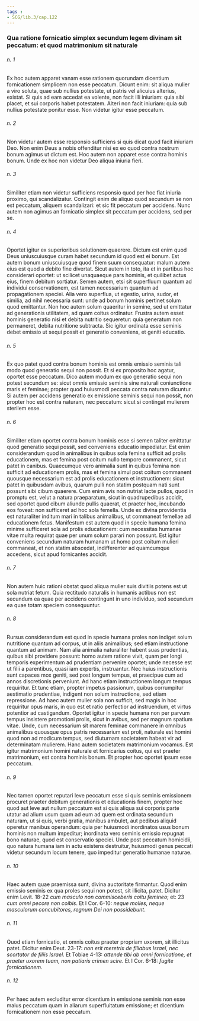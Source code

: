 ```yaml
---
tags : 
- SCG/lib.3/cap.122
---
```


### Qua ratione fornicatio simplex secundum legem divinam sit peccatum: et quod matrimonium sit naturale

###### n. 1
Ex hoc autem apparet vanam esse rationem quorundam dicentium fornicationem simplicem non esse peccatum. Dicunt enim: sit aliqua mulier a viro soluta, quae sub nullius potestate, ut patris vel alicuius alterius, existat. Si quis ad eam accedat ea volente, non facit illi iniuriam: quia sibi placet, et sui corporis habet potestatem. Alteri non facit iniuriam: quia sub nullius potestate ponitur esse. Non videtur igitur esse peccatum.

###### n. 2
Non videtur autem esse responsio sufficiens si quis dicat quod facit iniuriam Deo. Non enim Deus a nobis offenditur nisi ex eo quod contra nostrum bonum agimus ut dictum est. Hoc autem non apparet esse contra hominis bonum. Unde ex hoc non videtur Deo aliqua iniuria fieri.

###### n. 3
Similiter etiam non videtur sufficiens responsio quod per hoc fiat iniuria proximo, qui scandalizatur. Contingit enim de aliquo quod secundum se non est peccatum, aliquem scandalizari: et sic fit peccatum per accidens. Nunc autem non agimus an fornicatio simplex sit peccatum per accidens, sed per se.

###### n. 4
Oportet igitur ex superioribus solutionem quaerere. Dictum est enim quod Deus uniuscuiusque curam habet secundum id quod est ei bonum. Est autem bonum uniuscuiusque quod finem suum consequatur: malum autem eius est quod a debito fine divertat. Sicut autem in toto, ita et in partibus hoc considerari oportet: ut scilicet unaquaeque pars hominis, et quilibet actus eius, finem debitum sortiatur. Semen autem, etsi sit superfluum quantum ad individui conservationem, est tamen necessarium quantum ad propagationem speciei. Alia vero superflua, ut egestio, urina, sudor, et similia, ad nihil necessaria sunt: unde ad bonum hominis pertinet solum quod emittantur. Non hoc autem solum quaeritur in semine, sed ut emittatur ad generationis utilitatem, ad quam coitus ordinatur. Frustra autem esset hominis generatio nisi et debita nutritio sequeretur: quia generatum non permaneret, debita nutritione subtracta. Sic igitur ordinata esse seminis debet emissio ut sequi possit et generatio conveniens, et geniti educatio.

###### n. 5
Ex quo patet quod contra bonum hominis est omnis emissio seminis tali modo quod generatio sequi non possit. Et si ex proposito hoc agatur, oportet esse peccatum. Dico autem modum ex quo generatio sequi non potest secundum se: sicut omnis emissio seminis sine naturali coniunctione maris et feminae; propter quod huiusmodi peccata contra naturam dicuntur. Si autem per accidens generatio ex emissione seminis sequi non possit, non propter hoc est contra naturam, nec peccatum: sicut si contingat mulierem sterilem esse.

###### n. 6
Similiter etiam oportet contra bonum hominis esse si semen taliter emittatur quod generatio sequi possit, sed conveniens educatio impediatur. Est enim considerandum quod in animalibus in quibus sola femina sufficit ad prolis educationem, mas et femina post coitum nullo tempore commanent, sicut patet in canibus. Quaecumque vero animalia sunt in quibus femina non sufficit ad educationem prolis, mas et femina simul post coitum commanent quousque necessarium est ad prolis educationem et instructionem: sicut patet in quibusdam avibus, quarum pulli non statim postquam nati sunt possunt sibi cibum quaerere. Cum enim avis non nutriat lacte pullos, quod in promptu est, velut a natura praeparatum, sicut in quadrupedibus accidit, sed oportet quod cibum aliunde pullis quaerat, et praeter hoc, incubando eos foveat: non sufficeret ad hoc sola femella. Unde ex divina providentia est naturaliter inditum mari in talibus animalibus, ut commaneat femellae ad educationem fetus. Manifestum est autem quod in specie humana femina minime sufficeret sola ad prolis educationem: cum necessitas humanae vitae multa requirat quae per unum solum parari non possunt. Est igitur conveniens secundum naturam humanam ut homo post coitum mulieri commaneat, et non statim abscedat, indifferenter ad quamcumque accedens, sicut apud fornicantes accidit.

###### n. 7
Non autem huic rationi obstat quod aliqua mulier suis divitiis potens est ut sola nutriat fetum. Quia rectitudo naturalis in humanis actibus non est secundum ea quae per accidens contingunt in uno individuo, sed secundum ea quae totam speciem consequuntur.

###### n. 8
Rursus considerandum est quod in specie humana proles non indiget solum nutritione quantum ad corpus, ut in aliis animalibus; sed etiam instructione quantum ad animam. Nam alia animalia naturaliter habent suas prudentias, quibus sibi providere possunt: homo autem ratione vivit, quam per longi temporis experimentum ad prudentiam pervenire oportet; unde necesse est ut filii a parentibus, quasi iam expertis, instruantur. Nec huius instructionis sunt capaces mox geniti, sed post longum tempus, et praecipue cum ad annos discretionis perveniunt. Ad hanc etiam instructionem longum tempus requiritur. Et tunc etiam, propter impetus passionum, quibus corrumpitur aestimatio prudentiae, indigent non solum instructione, sed etiam repressione. Ad haec autem mulier sola non sufficit, sed magis in hoc requiritur opus maris, in quo est et ratio perfectior ad instruendum, et virtus potentior ad castigandum. Oportet igitur in specie humana non per parvum tempus insistere promotioni prolis, sicut in avibus, sed per magnum spatium vitae. Unde, cum necessarium sit marem feminae commanere in omnibus animalibus quousque opus patris necessarium est proli, naturale est homini quod non ad modicum tempus, sed diuturnam societatem habeat vir ad determinatam mulierem. Hanc autem societatem matrimonium vocamus. Est igitur matrimonium homini naturale et fornicarius coitus, qui est praeter matrimonium, est contra hominis bonum. Et propter hoc oportet ipsum esse peccatum.

###### n. 9
Nec tamen oportet reputari leve peccatum esse si quis seminis emissionem procuret praeter debitum generationis et educationis finem, propter hoc quod aut leve aut nullum peccatum est si quis aliqua sui corporis parte utatur ad alium usum quam ad eum ad quem est ordinata secundum naturam, ut si quis, verbi gratia, manibus ambulet, aut pedibus aliquid operetur manibus operandum: quia per huiusmodi inordinatos usus bonum hominis non multum impeditur; inordinata vero seminis emissio repugnat bono naturae, quod est conservatio speciei. Unde post peccatum homicidii, quo natura humana iam in actu existens destruitur, huiusmodi genus peccati videtur secundum locum tenere, quo impeditur generatio humanae naturae.

###### n. 10
Haec autem quae praemissa sunt, divina auctoritate firmantur. Quod enim emissio seminis ex qua proles sequi non potest, sit illicita, patet. Dicitur enim Levit. 18-22 *cum masculo non commisceberis coitu femineo*; et: 23 *cum omni pecore non coibis*. Et I Cor. 6-10: *neque molles, neque masculorum concubitores, regnum Dei non possidebunt*.

###### n. 11
Quod etiam fornicatio, et omnis coitus praeter propriam uxorem, sit illicitus patet. Dicitur enim Deut. 23-17: *non erit meretrix de filiabus Israel, nec scortator de filiis Israel*. Et Tobiae 4-13: *attende tibi ab omni fornicatione, et praeter uxorem tuam, non patiaris crimen scire*. Et I Cor. 6-18: *fugite fornicationem*.

###### n. 12
Per haec autem excluditur error dicentium in emissione seminis non esse maius peccatum quam in aliarum superfluitatum emissione; et dicentium fornicationem non esse peccatum.

